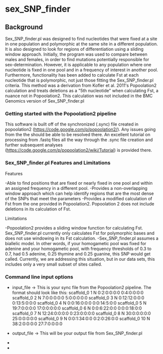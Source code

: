 sex_SNP_finder
==============
Background
--------------
Sex_SNP_finder.pl was designed to find nucleotides that were fixed at a site in one population and polymorphic at the same site in a different population. It is also designed to look for regions of differentiation using a sliding window approach. Initially, the program was used to compare between males and females, in order to find mutations potentially responsible for sex-determination. However, it is applicable to any population where one nucleotide is fixed in one pool and in a frequency of interest in another pool. Furthermore, functionality has been added to calculate Fst at each nucleotide that is polymorphic, not just those fitting the Sex_SNP_finder.pl criteria. This method was a derivation from Kofler et al. 2011's Popoolation2 calculation and treats deletions as a "5th nucleotide" when calculating Fst, a nuance not in Popoolation2. This calculation was not included in the BMC Genomics version of Sex_SNP_finder.pl

### Getting started with the Popoolation2 pipeline

This software is built off of the synchronized (.sync) file created in popoolation2 (https://code.google.com/p/popoolation2/). Any issues going from the the should be able to be resolved there. An excellent tutorial on processing from .fastq files all the way through the .sync file creation and further subsequent analyses (https://code.google.com/p/popoolation2/wiki/Tutorial) is provided there.

### Sex_SNP_finder.pl Features and Limitations

Features

-Able to find positions that are fixed or nearly fixed in one pool and within an assigned frequency in a different pool. -Provides a non-overlapping window approach which can help identify regions that are the most dense of the SNPs that meet the parameters -Provides a modified calculation of Fst from the one provided in Popoolation2. Popoolation 2 does not include deletions in its calculation of Fst.

Limitations

-Popoolation2 provides a sliding window function for calculating Fst. Sex_SNP_finder.pl currently only calculates Fst for polymorphic bases and does not use windowing in its Fst calculation. -Sex_SNP_finder.pl assumes a biallelic model. In other words, if your homogametic pool was fixed for adenine and your homogametic pool, with frequency thresholds of 0.3 to 0.7, had 0.5 adenine, 0.25 thymine and 0.25 guanine, this SNP would get called. Currently, we are addressing this situation, but in our data sets, this includes only a very small subset of sites called.

### Command line input options

* input_file -> This is your sync file from the Popoolation2 pipeline. The format should look like this:
  scaffold_0	1	N	0:2:0:0:0:0	0:4:0:0:0:0
  scaffold_0	2	N	7:0:0:0:0:0	5:0:0:0:0:0
  scaffold_0	3	N	0:12:12:0:0:0	0:13:5:0:0:0
  scaffold_0	4	N	0:0:16:0:0:0	0:0:14:5:0:0
  scaffold_0	5	N	19:7:0:0:0:0	17:0:0:0:0:0
  scaffold_0	6	N	0:0:6:22:0:0	0:0:0:18:0:0
  scaffold_0	7	N	12:24:0:0:0:0	0:23:0:0:0:0
  scaffold_0	8	N	30:0:0:0:0:0	25:0:0:0:0:0
  scaffold_0	9	N	0:0:1:34:0:0	0:2:0:26:0:0
  scaffold_0	10	N	38:2:0:0:0:0	27:7:0:0:0:0

* output_file -> This will be your output file from Sex_SNP_finder.pl 
* 
*
